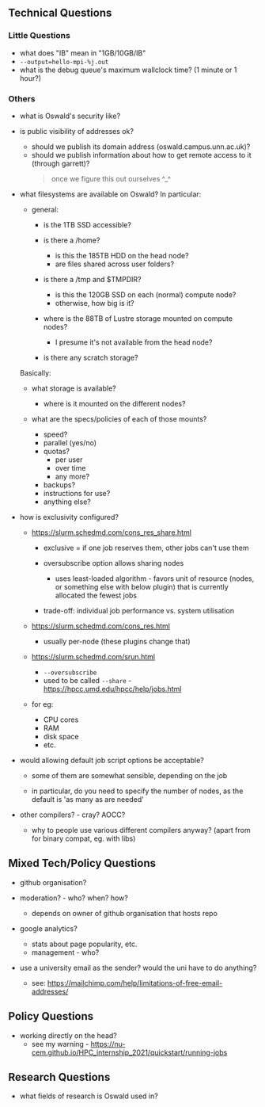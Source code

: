 ## Technical Questions

### Little Questions

- what does "IB" mean in "1GB/10GB/IB"
- `--output=hello-mpi-%j.out`
- what is the debug queue's maximum wallclock time? (1 minute or 1 hour?)

### Others

- what is Oswald's security like?
- is public visibility of addresses ok?
  - should we publish its domain address (oswald.campus.unn.ac.uk)?
  - should we publish information about how to get remote access to it (through garrett)?
    > once we figure this out ourselves ^_^

- what filesystems are available on Oswald? In particular:
  - general:
    - is the 1TB SSD accessible?

    - is there a /home?
      - is this the 185TB HDD on the head node?
      - are files shared across user folders?

    - is there a /tmp and $TMPDIR?
      - is this the 120GB SSD on each (normal) compute node?
      - otherwise, how big is it?

    - where is the 88TB of Lustre storage mounted on compute nodes?
      - I presume it's not available from the head node?

    - is there any scratch storage?

  Basically:

  - what storage is available?
    - where is it mounted on the different nodes?

  - what are the specs/policies of each of those mounts?
    - speed?
    - parallel (yes/no)
    - quotas?
      - per user
      - over time
      - any more?
    - backups?
    - instructions for use?
    - anything else?

- how is exclusivity configured?
  - https://slurm.schedmd.com/cons_res_share.html
    - exclusive = if one job reserves them, other jobs can't use them
    - oversubscribe option allows sharing nodes
      - uses least-loaded algorithm - favors unit of resource (nodes, or something else with below plugin) that is currently allocated the fewest jobs

    - trade-off: individual job performance vs. system utilisation

  - https://slurm.schedmd.com/cons_res.html
    - usually per-node (these plugins change that)

  - https://slurm.schedmd.com/srun.html
    - `--oversubscribe`
    - used to be called `--share` - https://hpcc.umd.edu/hpcc/help/jobs.html

  - for eg:
    - CPU cores
    - RAM
    - disk space
    - etc.

- would allowing default job script options be acceptable?
  - some of them are somewhat sensible, depending on the job

  - in particular, do you need to specify the number of nodes, as the default is 'as many as are needed'

- other compilers? - cray? AOCC?
  - why to people use various different compilers anyway? (apart from for binary compat, eg. with libs)

## Mixed Tech/Policy Questions

- github organisation?
- moderation? - who? when? how?
  - depends on owner of github organisation that hosts repo

- google analytics?
  - stats about page popularity, etc.
  - management - who?

- use a university email as the sender? would the uni have to do anything?
  - see: https://mailchimp.com/help/limitations-of-free-email-addresses/

## Policy Questions

- working directly on the head?
  - see my warning - https://nu-cem.github.io/HPC_internship_2021/quickstart/running-jobs

## Research Questions

- what fields of research is Oswald used in?

